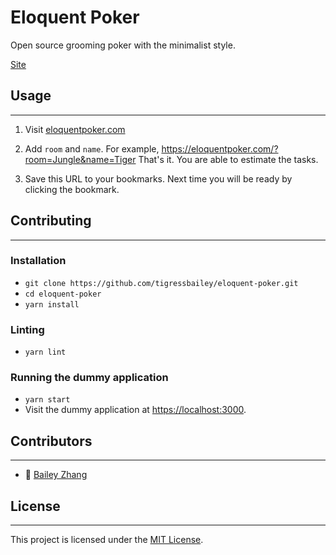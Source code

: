 # Eloquent Poker

Open source grooming poker with the minimalist style.

[Site](https://eloquentpoker.com)

## Usage

* * *

1.  Visit [eloquentpoker.com](https://eloquentpoker.com)

2.  Add `room` and `name`.
    For example, https://eloquentpoker.com/?room=Jungle&name=Tiger
    That's it.
    You are able to estimate the tasks.

3.  Save this URL to your bookmarks.
    Next time you will be ready by clicking the bookmark.

## Contributing

* * *

### Installation

-   `git clone https://github.com/tigressbailey/eloquent-poker.git`
-   `cd eloquent-poker`
-   `yarn install`

### Linting

-   `yarn lint`


### Running the dummy application

-   `yarn start`
-   Visit the dummy application at <https://localhost:3000>.


## Contributors

* * *

-   :tiger: [Bailey Zhang](https://tigressbailey.github.io)

## License

* * *

This project is licensed under the [MIT License](LICENSE.md).
